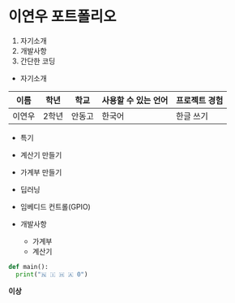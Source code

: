 # 이연우 포트폴리오
1. 자기소개
2. 개발사항
3. 간단한 코딩

* 자기소개

이름 | 학년 | 학교 | 사용할 수 있는 언어 | 프로젝트 경험
---|---|---|---|---
이연우 | 2학년 | 안동고 | 한국어 | 한글 쓰기

* 특기

* 계산기 만들기
* 가계부 만들기
* 딥러닝
* 임베디드 컨트롤(GPIO)

* 개발사항
  * 가계부
  * 계산기

```python
def main():
  print("🇳 🇮 🇭 🇦 0")
```

**이상**